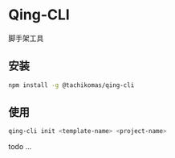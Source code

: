 # Qing-CLI

脚手架工具

## 安装

```bash
npm install -g @tachikomas/qing-cli
```
## 使用

```bash
qing-cli init <template-name> <project-name>
```
todo ...